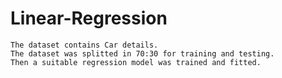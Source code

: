 # Linear-Regression

    The dataset contains Car details.
    The dataset was splitted in 70:30 for training and testing.
    Then a suitable regression model was trained and fitted.
    
